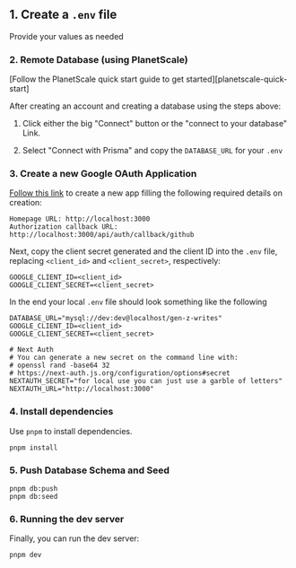 ## 1. Create a `.env` file

Provide your values as needed

### 2. Remote Database (using PlanetScale)

[Follow the PlanetScale quick start guide to get started][planetscale-quick-start]

After creating an account and creating a database using the steps above:

1. Click either the big "Connect" button or the "connect to your database" Link.

2. Select "Connect with Prisma" and copy the `DATABASE_URL` for your `.env`

### 3. Create a new Google OAuth Application

[Follow this link](https://support.google.com/cloud/answer/6158849?hl=en) to create a new app filling the following required
details on creation:

```
Homepage URL: http://localhost:3000
Authorization callback URL: http://localhost:3000/api/auth/callback/github
```

Next, copy the client secret generated and the client ID into the `.env` file,
replacing `<client_id>` and `<client_secret>`, respectively:

```
GOOGLE_CLIENT_ID=<client_id>
GOOGLE_CLIENT_SECRET=<client_secret>
```

In the end your local `.env` file should look something like the following

```
DATABASE_URL="mysql://dev:dev@localhost/gen-z-writes"
GOOGLE_CLIENT_ID=<client_id>
GOOGLE_CLIENT_SECRET=<client_secret>

# Next Auth
# You can generate a new secret on the command line with:
# openssl rand -base64 32
# https://next-auth.js.org/configuration/options#secret
NEXTAUTH_SECRET="for local use you can just use a garble of letters"
NEXTAUTH_URL="http://localhost:3000"
```

### 4. Install dependencies

Use `pnpm` to install dependencies.

```
pnpm install
```

### 5. Push Database Schema and Seed

```
pnpm db:push
pnpm db:seed
```

### 6. Running the dev server

Finally, you can run the dev server:

```
pnpm dev
```
